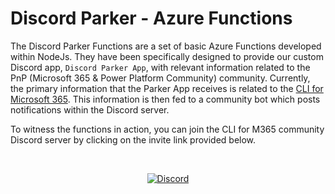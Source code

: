 # Discord Parker - Azure Functions

The Discord Parker Functions are a set of basic Azure Functions developed within NodeJs. They have been specifically designed to provide our custom Discord app, `Discord Parker App`, with relevant information related to the PnP (Microsoft 365 & Power Platform Community) community. Currently, the primary information that the Parker App receives is related to the [CLI for Microsoft 365](https://github.com/pnp/cli-microsoft365). This information is then fed to a community bot which posts notifications within the Discord server.

To witness the functions in action, you can join the CLI for M365 community Discord server by clicking on the invite link provided below.

<br/>
<p align="center">
  <a href="https://discord.gg/35HTFJ544b">
    <img src="https://img.shields.io/badge/Discord-35HTFJ544b-7289da?style=for-the-badge"
      alt="Discord" />
  </a>
</p>